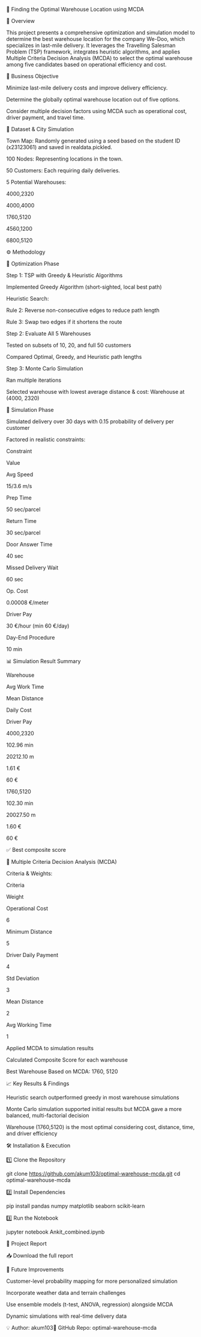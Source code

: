 🏢 Finding the Optimal Warehouse Location using MCDA

📌 Overview

This project presents a comprehensive optimization and simulation model to determine the best warehouse location for the company We-Doo, which specializes in last-mile delivery. It leverages the Travelling Salesman Problem (TSP) framework, integrates heuristic algorithms, and applies Multiple Criteria Decision Analysis (MCDA) to select the optimal warehouse among five candidates based on operational efficiency and cost.

🎯 Business Objective

Minimize last-mile delivery costs and improve delivery efficiency.

Determine the globally optimal warehouse location out of five options.

Consider multiple decision factors using MCDA such as operational cost, driver payment, and travel time.

📂 Dataset & City Simulation

Town Map: Randomly generated using a seed based on the student ID (x23123061) and saved in realdata.pickled.

100 Nodes: Representing locations in the town.

50 Customers: Each requiring daily deliveries.

5 Potential Warehouses:

4000,2320

4000,4000

1760,5120

4560,1200

6800,5120

⚙️ Methodology

🔧 Optimization Phase

Step 1: TSP with Greedy & Heuristic Algorithms

Implemented Greedy Algorithm (short-sighted, local best path)

Heuristic Search:

Rule 2: Reverse non-consecutive edges to reduce path length

Rule 3: Swap two edges if it shortens the route

Step 2: Evaluate All 5 Warehouses

Tested on subsets of 10, 20, and full 50 customers

Compared Optimal, Greedy, and Heuristic path lengths

Step 3: Monte Carlo Simulation

Ran multiple iterations

Selected warehouse with lowest average distance & cost: Warehouse at (4000, 2320)

🧪 Simulation Phase

Simulated delivery over 30 days with 0.15 probability of delivery per customer

Factored in realistic constraints:

Constraint

Value

Avg Speed

15/3.6 m/s

Prep Time

50 sec/parcel

Return Time

30 sec/parcel

Door Answer Time

40 sec

Missed Delivery Wait

60 sec

Op. Cost

0.00008 €/meter

Driver Pay

30 €/hour (min 60 €/day)

Day-End Procedure

10 min

📊 Simulation Result Summary

Warehouse

Avg Work Time

Mean Distance

Daily Cost

Driver Pay

4000,2320

102.96 min

20212.10 m

1.61 €

60 €

1760,5120

102.30 min

20027.50 m

1.60 €

60 €

✅ Best composite score

🧮 Multiple Criteria Decision Analysis (MCDA)

Criteria & Weights:

Criteria

Weight

Operational Cost

6

Minimum Distance

5

Driver Daily Payment

4

Std Deviation

3

Mean Distance

2

Avg Working Time

1

Applied MCDA to simulation results

Calculated Composite Score for each warehouse

Best Warehouse Based on MCDA: 1760, 5120

📈 Key Results & Findings

Heuristic search outperformed greedy in most warehouse simulations

Monte Carlo simulation supported initial results but MCDA gave a more balanced, multi-factorial decision

Warehouse (1760,5120) is the most optimal considering cost, distance, time, and driver efficiency

🛠️ Installation & Execution

1️⃣ Clone the Repository

git clone https://github.com/akum103/optimal-warehouse-mcda.git
cd optimal-warehouse-mcda

2️⃣ Install Dependencies

pip install pandas numpy matplotlib seaborn scikit-learn

3️⃣ Run the Notebook

jupyter notebook Ankit_combined.ipynb

📄 Project Report

📥 Download the full report

🚀 Future Improvements

Customer-level probability mapping for more personalized simulation

Incorporate weather data and terrain challenges

Use ensemble models (t-test, ANOVA, regression) alongside MCDA

Dynamic simulations with real-time delivery data

💡 Author: akum103🎯 GitHub Repo: optimal-warehouse-mcda

